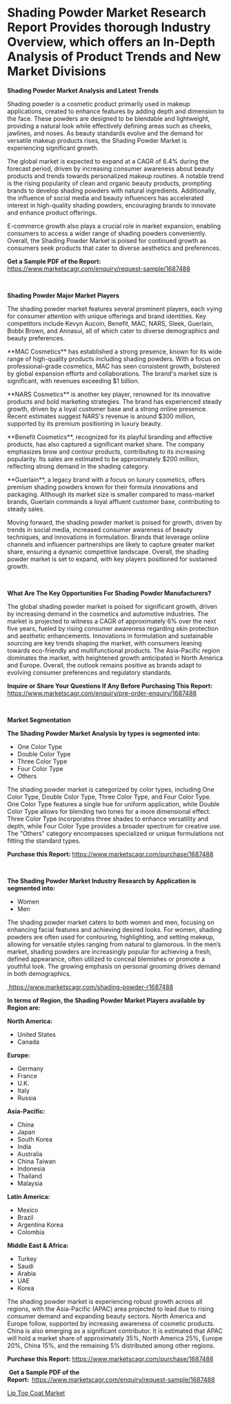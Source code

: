 <p><h1>Shading Powder Market Research Report Provides thorough Industry Overview, which offers an In-Depth Analysis of Product Trends and New Market Divisions</h1></p><p><strong>Shading Powder Market Analysis and Latest Trends</strong></p>
<p><p>Shading powder is a cosmetic product primarily used in makeup applications, created to enhance features by adding depth and dimension to the face. These powders are designed to be blendable and lightweight, providing a natural look while effectively defining areas such as cheeks, jawlines, and noses. As beauty standards evolve and the demand for versatile makeup products rises, the Shading Powder Market is experiencing significant growth.</p><p>The global market is expected to expand at a CAGR of 6.4% during the forecast period, driven by increasing consumer awareness about beauty products and trends towards personalized makeup routines. A notable trend is the rising popularity of clean and organic beauty products, prompting brands to develop shading powders with natural ingredients. Additionally, the influence of social media and beauty influencers has accelerated interest in high-quality shading powders, encouraging brands to innovate and enhance product offerings.</p><p>E-commerce growth also plays a crucial role in market expansion, enabling consumers to access a wider range of shading powders conveniently. Overall, the Shading Powder Market is poised for continued growth as consumers seek products that cater to diverse aesthetics and preferences.</p></p>
<p><strong>Get a Sample PDF of the Report:&nbsp;</strong> <a href="https://www.marketscagr.com/enquiry/request-sample/1687488?utm_campaign=2138&utm_medium=2&utm_source=Github&utm_content=ia&utm_term=07022025&utm_id=shading-powder">https://www.marketscagr.com/enquiry/request-sample/1687488</a></p>
<p>&nbsp;</p>
<p><strong>Shading Powder Major Market Players</strong></p>
<p><p>The shading powder market features several prominent players, each vying for consumer attention with unique offerings and brand identities. Key competitors include Kevyn Aucoin, Benefit, MAC, NARS, Sleek, Guerlain, Bobbi Brown, and Annasui, all of which cater to diverse demographics and beauty preferences.</p><p>**MAC Cosmetics** has established a strong presence, known for its wide range of high-quality products including shading powders. With a focus on professional-grade cosmetics, MAC has seen consistent growth, bolstered by global expansion efforts and collaborations. The brand's market size is significant, with revenues exceeding $1 billion.</p><p>**NARS Cosmetics** is another key player, renowned for its innovative products and bold marketing strategies. The brand has experienced steady growth, driven by a loyal customer base and a strong online presence. Recent estimates suggest NARS's revenue is around $300 million, supported by its premium positioning in luxury beauty.</p><p>**Benefit Cosmetics**, recognized for its playful branding and effective products, has also captured a significant market share. The company emphasizes brow and contour products, contributing to its increasing popularity. Its sales are estimated to be approximately $200 million, reflecting strong demand in the shading category.</p><p>**Guerlain**, a legacy brand with a focus on luxury cosmetics, offers premium shading powders known for their formula innovations and packaging. Although its market size is smaller compared to mass-market brands, Guerlain commands a loyal affluent customer base, contributing to steady sales.</p><p>Moving forward, the shading powder market is poised for growth, driven by trends in social media, increased consumer awareness of beauty techniques, and innovations in formulation. Brands that leverage online channels and influencer partnerships are likely to capture greater market share, ensuring a dynamic competitive landscape. Overall, the shading powder market is set to expand, with key players positioned for sustained growth.</p></p>
<p>&nbsp;</p>
<p><strong>What Are The Key Opportunities For Shading Powder Manufacturers?</strong></p>
<p><p>The global shading powder market is poised for significant growth, driven by increasing demand in the cosmetics and automotive industries. The market is projected to witness a CAGR of approximately 6% over the next five years, fueled by rising consumer awareness regarding skin protection and aesthetic enhancements. Innovations in formulation and sustainable sourcing are key trends shaping the market, with consumers leaning towards eco-friendly and multifunctional products. The Asia-Pacific region dominates the market, with heightened growth anticipated in North America and Europe. Overall, the outlook remains positive as brands adapt to evolving consumer preferences and regulatory standards.</p></p>
<p><strong>Inquire or Share Your Questions If Any Before Purchasing This Report:</strong> <a href="https://www.marketscagr.com/enquiry/pre-order-enquiry/1687488?utm_campaign=2138&utm_medium=2&utm_source=Github&utm_content=ia&utm_term=07022025&utm_id=shading-powder">https://www.marketscagr.com/enquiry/pre-order-enquiry/1687488</a></p>
<p>&nbsp;</p>
<p><strong>Market Segmentation</strong></p>
<p><strong>The Shading Powder Market Analysis by types is segmented into:</strong></p>
<p><ul><li>One Color Type</li><li>Double Color Type</li><li>Three Color Type</li><li>Four Color Type</li><li>Others</li></ul></p>
<p><p>The shading powder market is categorized by color types, including One Color Type, Double Color Type, Three Color Type, and Four Color Type. One Color Type features a single hue for uniform application, while Double Color Type allows for blending two tones for a more dimensional effect. Three Color Type incorporates three shades to enhance versatility and depth, while Four Color Type provides a broader spectrum for creative use. The "Others" category encompasses specialized or unique formulations not fitting the standard types.</p></p>
<p><strong>Purchase this Report:&nbsp;</strong><a href="https://www.marketscagr.com/purchase/1687488?utm_campaign=2138&utm_medium=2&utm_source=Github&utm_content=ia&utm_term=07022025&utm_id=shading-powder">https://www.marketscagr.com/purchase/1687488</a></p>
<p>&nbsp;</p>
<p><strong>The Shading Powder Market Industry Research by Application is segmented into:</strong></p>
<p><ul><li>Women</li><li>Men</li></ul></p>
<p><p>The shading powder market caters to both women and men, focusing on enhancing facial features and achieving desired looks. For women, shading powders are often used for contouring, highlighting, and setting makeup, allowing for versatile styles ranging from natural to glamorous. In the men’s market, shading powders are increasingly popular for achieving a fresh, defined appearance, often utilized to conceal blemishes or promote a youthful look. The growing emphasis on personal grooming drives demand in both demographics.</p></p>
<p><a href="https://www.marketscagr.com/shading-powder-r1687488?utm_campaign=2138&utm_medium=2&utm_source=Github&utm_content=ia&utm_term=07022025&utm_id=shading-powder">&nbsp;https://www.marketscagr.com/shading-powder-r1687488</a></p>
<p><strong>In terms of Region, the Shading Powder Market Players available by Region are:</strong></p>
<p>
    <p> <strong> North America: </strong>
        <ul>
            <li>United States</li>
            <li>Canada</li>
        </ul>
        </p> 
    <p> <strong> Europe: </strong>
        <ul>
            <li>Germany</li>
            <li>France</li>
            <li>U.K.</li>
            <li>Italy</li>
            <li>Russia</li>
        </ul>
        </p> 
    <p> <strong> Asia-Pacific: </strong>
        <ul>
            <li>China</li>
            <li>Japan</li>
            <li>South Korea</li>
            <li>India</li>
            <li>Australia</li>
            <li>China Taiwan</li>
            <li>Indonesia</li>
            <li>Thailand</li>
            <li>Malaysia</li>
        </ul>
        </p> 
    <p> <strong> Latin America: </strong>
        <ul>
            <li>Mexico</li>
            <li>Brazil</li>
            <li>Argentina Korea</li>
            <li>Colombia</li>
        </ul>
        </p> 
    <p> <strong> Middle East & Africa: </strong>
        <ul>
            <li>Turkey</li>
            <li>Saudi</li>
            <li>Arabia</li>
            <li>UAE</li>
            <li>Korea</li>
        </ul>
    </p>
    </p>
<p><p>The shading powder market is experiencing robust growth across all regions, with the Asia-Pacific (APAC) area projected to lead due to rising consumer demand and expanding beauty sectors. North America and Europe follow, supported by increasing awareness of cosmetic products. China is also emerging as a significant contributor. It is estimated that APAC will hold a market share of approximately 35%, North America 25%, Europe 20%, China 15%, and the remaining 5% distributed among other regions.</p></p>
<p><strong>Purchase this Report: </strong><a href="https://www.marketscagr.com/purchase/1687488?utm_campaign=2138&utm_medium=2&utm_source=Github&utm_content=ia&utm_term=07022025&utm_id=shading-powder">https://www.marketscagr.com/purchase/1687488</a></p>
<p>&nbsp;<strong>Get a Sample PDF of the Report:&nbsp;&nbsp;</strong><a href="https://www.marketscagr.com/enquiry/request-sample/1687488?utm_campaign=2138&utm_medium=2&utm_source=Github&utm_content=ia&utm_term=07022025&utm_id=shading-powder">https://www.marketscagr.com/enquiry/request-sample/1687488</a></p>
<p><strong></strong></p>
<p><p><a href="https://github.com/joannesouthgate/Market-Research-Report-List-5/blob/main/lip-top-coat-market.md?utm_campaign=2138&utm_medium=2&utm_source=Github&utm_content=ia&utm_term=07022025&utm_id=shading-powder">Lip Top Coat Market</a></p></p>